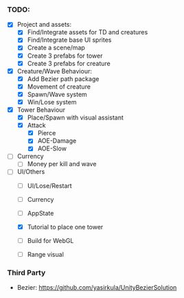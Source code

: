 ### TODO:
- [x] Project and assets:
  - [x] Find/Integrate assets for TD and creatures
  - [x] Find/Integrate base UI sprites
  - [x] Create a scene/map
  - [x] Create 3 prefabs for tower
  - [x] Create 3 prefabs for creature
- [x] Creature/Wave Behaviour:
  - [x] Add Bezier path package
  - [x] Movement of creature
  - [x] Spawn/Wave system
  - [x] Win/Lose system
- [x] Tower Behaviour
  - [x] Place/Spawn with visual assistant
  - [x] Attack 
    - [x] Pierce
    - [x] AOE-Damage
    - [x] AOE-Slow
- [ ] Currency
  - [ ] Money per kill and wave
- [ ] UI/Others
  - [ ] UI/Lose/Restart
  - [ ] Currency
  - [ ] AppState
  - [x] Tutorial to place one tower
  - [ ] Build for WebGL
  - [ ] Range visual 


### Third Party
- Bezier: https://github.com/yasirkula/UnityBezierSolution